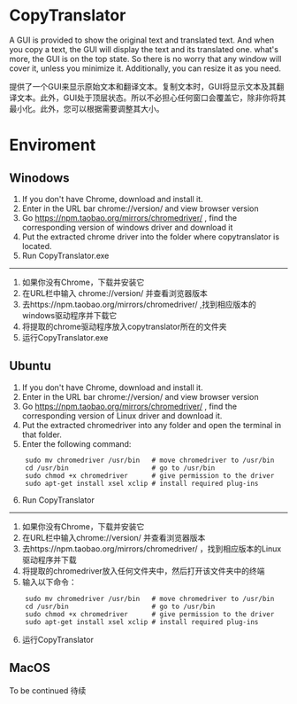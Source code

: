 # CopyTranslator
A GUI is provided to show the original text and translated text. And when you copy a text, the GUI will display the text and its translated one. what's more, the GUI is on the top state. So there is no worry that any window will cover it, unless you minimize it. Additionally, you can resize it as you need.

提供了一个GUI来显示原始文本和翻译文本。复制文本时，GUI将显示文本及其翻译文本。此外，GUI处于顶层状态。所以不必担心任何窗口会覆盖它，除非你将其最小化。此外，您可以根据需要调整其大小。

# Enviroment
## Winodows
1. If you don't have Chrome, download and install it.
2. Enter in the URL bar chrome://version/ and view browser version
3. Go https://npm.taobao.org/mirrors/chromedriver/ , find the corresponding version of windows driver and download it
4. Put the extracted chrome driver into the folder where copytranslator is located.
5. Run CopyTranslator.exe
--------------------------
1. 如果你没有Chrome，下载并安装它
2. 在URL栏中输入 chrome://version/ 并查看浏览器版本
3. 去https://npm.taobao.org/mirrors/chromedriver/ ,找到相应版本的windows驱动程序并下载它
4. 将提取的chrome驱动程序放入copytranslator所在的文件夹
5. 运行CopyTranslator.exe

## Ubuntu
1. If you don't have Chrome, download and install it.
2. Enter in the URL bar chrome://version/ and view browser version
3. Go https://npm.taobao.org/mirrors/chromedriver/ , find the corresponding version of Linux driver and download it.
4. Put the extracted chromedriver into any folder and open the terminal in that folder.
5. Enter the following command:
```
    sudo mv chromedriver /usr/bin   # move chromedriver to /usr/bin
    cd /usr/bin                     # go to /usr/bin
    sudo chmod +x chromedriver      # give permission to the driver
    sudo apt-get install xsel xclip # install required plug-ins
```
6. Run CopyTranslator
--------------------------
1. 如果你没有Chrome，下载并安装它
2. 在URL栏中输入chrome://version/ 并查看浏览器版本
3. 去https://npm.taobao.org/mirrors/chromedriver/ ，找到相应版本的Linux驱动程序并下载
4. 将提取的chromedriver放入任何文件夹中，然后打开该文件夹中的终端
5. 输入以下命令：
```
    sudo mv chromedriver /usr/bin   # move chromedriver to /usr/bin
    cd /usr/bin                     # go to /usr/bin
    sudo chmod +x chromedriver      # give permission to the driver
    sudo apt-get install xsel xclip # install required plug-ins
```
6. 运行CopyTranslator

## MacOS
To be continued
待续
